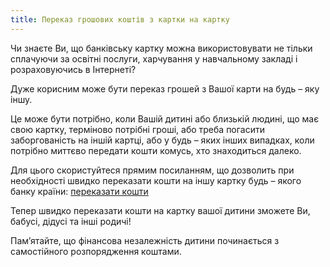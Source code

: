 ```yaml
---
title: Переказ грошових коштів з картки на картку
---
```


Чи знаєте Ви, що банківську картку можна використовувати не тільки сплачуючи за освітні послуги, харчування у навчальному закладі і розраховуючись в Інтернеті?

Дуже корисним може бути переказ грошей з Вашої карти на будь – яку іншу.

Це може бути потрібно, коли Вашій дитині або близькій людині, що має свою картку, терміново потрібні гроші, або треба погасити заборгованість на іншій картці, або у будь – яких інших випадках, коли потрібно миттєво передати кошти комусь, хто знаходиться далеко.

Для цього скористуйтеся прямим посиланням, що дозволить при необхідності швидко переказати кошти на іншу картку будь – якого банку країни: [переказати кошти](http://ke.am/34tYBy8iZA8u)

Тепер швидко переказати кошти на картку вашої дитини зможете Ви, бабусі, дідусі та інші родичі!

Пам’ятайте, що фінансова незалежність дитини починається з самостійного розпорядження коштами.
